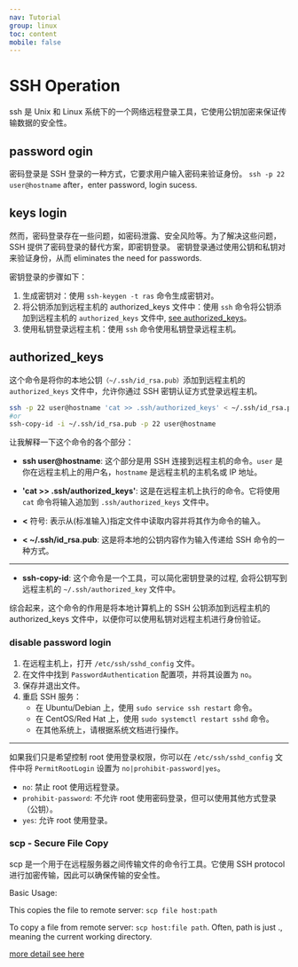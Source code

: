```yaml
---
nav: Tutorial
group: linux
toc: content
mobile: false
---
```


# SSH Operation

ssh 是 Unix 和 Linux 系统下的一个网络远程登录工具，它使用公钥加密来保证传输数据的安全性。

## password ogin

密码登录是 SSH 登录的一种方式，它要求用户输入密码来验证身份。
`ssh -p 22 user@hostname`
after，enter password, login sucess.

## keys login

然而，密码登录存在一些问题，如密码泄露、安全风险等。为了解决这些问题，SSH 提供了密码登录的替代方案，即密钥登录。
密钥登录通过使用公钥和私钥对来验证身份，从而 eliminates the need for passwords.

密钥登录的步骤如下：

1. 生成密钥对：使用 `ssh-keygen -t ras` 命令生成密钥对。
2. 将公钥添加到远程主机的 authorized_keys 文件中：使用 `ssh` 命令将公钥添加到远程主机的 `authorized_keys` 文件中, [see authorized_keys](#authorized_keys)。
3. 使用私钥登录远程主机：使用 `ssh` 命令使用私钥登录远程主机。

## authorized_keys

这个命令是将你的本地公钥`（~/.ssh/id_rsa.pub）`添加到远程主机的 `authorized_keys` 文件中，允许你通过 SSH 密钥认证方式登录远程主机。

```bash
ssh -p 22 user@hostname 'cat >> .ssh/authorized_keys' < ~/.ssh/id_rsa.pub
#or
ssh-copy-id -i ~/.ssh/id_rsa.pub -p 22 user@hostname
```

让我解释一下这个命令的各个部分：

- **ssh user@hostname**: 这个部分是用 SSH 连接到远程主机的命令。`user` 是你在远程主机上的用户名，`hostname` 是远程主机的主机名或 IP 地址。

- **'cat >> .ssh/authorized_keys'**: 这是在远程主机上执行的命令。它将使用 `cat` 命令将输入追加到 `.ssh/authorized_keys` 文件中。

- **<** 符号: 表示从(标准输入)指定文件中读取内容并将其作为命令的输入。

- **< ~/.ssh/id_rsa.pub**: 这是将本地的公钥内容作为输入传递给 SSH 命令的一种方式。

---

- **ssh-copy-id**: 这个命令是一个工具，可以简化密钥登录的过程, 会将公钥写到远程主机的 `~/.ssh/authorized_key` 文件中。

综合起来，这个命令的作用是将本地计算机上的 SSH 公钥添加到远程主机的 authorized_keys 文件中，以便你可以使用私钥对远程主机进行身份验证。

### disable password login

1. 在远程主机上，打开 `/etc/ssh/sshd_config` 文件。
2. 在文件中找到 `PasswordAuthentication` 配置项，并将其设置为 `no`。
3. 保存并退出文件。
4. 重启 SSH 服务：
    - 在 Ubuntu/Debian 上，使用 `sudo service ssh restart` 命令。
    - 在 CentOS/Red Hat 上，使用 `sudo systemctl restart sshd` 命令。
    - 在其他系统上，请根据系统文档进行操作。

---
如果我们只是希望控制 root 使用登录权限，你可以在 `/etc/ssh/sshd_config` 文件中将 `PermitRootLogin` 设置为 `no|prohibit-password|yes`。

- `no`: 禁止 root 使用远程登录。
- `prohibit-password`: 不允许 root 使用密码登录，但可以使用其他方式登录（公钥）。
- `yes`: 允许 root 使用登录。

### scp - Secure File Copy

scp 是一个用于在远程服务器之间传输文件的命令行工具。它使用 SSH protocol 进行加密传输，因此可以确保传输的安全性。

Basic Usage:

This copies the file to remote server: `scp file host:path`

To copy a file from remote server: `scp host:file path`. Often, path is just ., meaning the current working directory.

[more detail see here](https://www.ssh.com/academy/ssh/command#ssh-command-in-linux)
